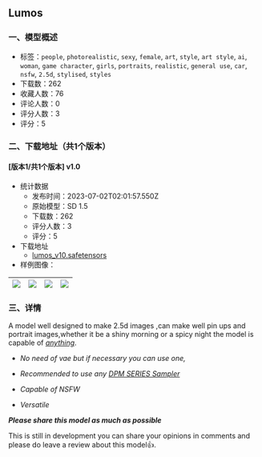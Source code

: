 ## Lumos
### 一、模型概述

- 标签：`people`, `photorealistic`, `sexy`, `female`, `art`, `style`, `art style`, `ai`, `woman`, `game character`, `girls`, `portraits`, `realistic`, `general use`, `car`, `nsfw`, `2.5d`, `stylised`, `styles`
- 下载数：262
- 收藏人数：76
- 评论人数：0
- 评分人数：3
- 评分：5

### 二、下载地址（共1个版本）

#### [版本1/共1个版本] v1.0

- 统计数据
  - 发布时间：2023-07-02T02:01:57.550Z
  - 原始模型：SD 1.5
  - 下载数：262
  - 评分人数：3
  - 评分：5
- 下载地址
  - [lumos_v10.safetensors](https://civitai.com/api/download/models/107799)
- 样例图像：

| <img src="https://image.civitai.com/xG1nkqKTMzGDvpLrqFT7WA/6855bce1-a8d5-47bb-bcf4-5efdde9a35f2/width=450/1355244.jpeg" /> | <img src="https://image.civitai.com/xG1nkqKTMzGDvpLrqFT7WA/df583a21-6253-4080-a10f-051352ca07ce/width=450/1355237.jpeg" /> | <img src="https://image.civitai.com/xG1nkqKTMzGDvpLrqFT7WA/cd16e9bc-4acc-4dcf-91f4-3f167bc0834c/width=450/1355241.jpeg" /> | <img src="https://image.civitai.com/xG1nkqKTMzGDvpLrqFT7WA/ee31aca6-44f3-47e1-8036-0e82e11fafe5/width=450/1355228.jpeg" /> |
| ---- | ---- | ---- | ---- |


### 三、详情
<p>A model well designed to make 2.5d images ,can make well pin ups and portrait images,whether it be a shiny morning or a spicy night the model is capable of <em><u>anything</u></em>.</p><p></p><ul><li><p><em>No need of vae but if necessary you can use one,</em></p></li><li><p><em>Recommended to use any <u>DPM SERIES Sampler</u></em></p></li><li><p><em>Capable of NSFW</em></p></li><li><p><em>Versatile</em></p></li></ul><p></p><p><strong><em>Please share this model as much as possible</em></strong></p><p></p><p>This is still in development you can share your opinions in comments and please do leave a review about this model👍.</p><p></p><p></p>